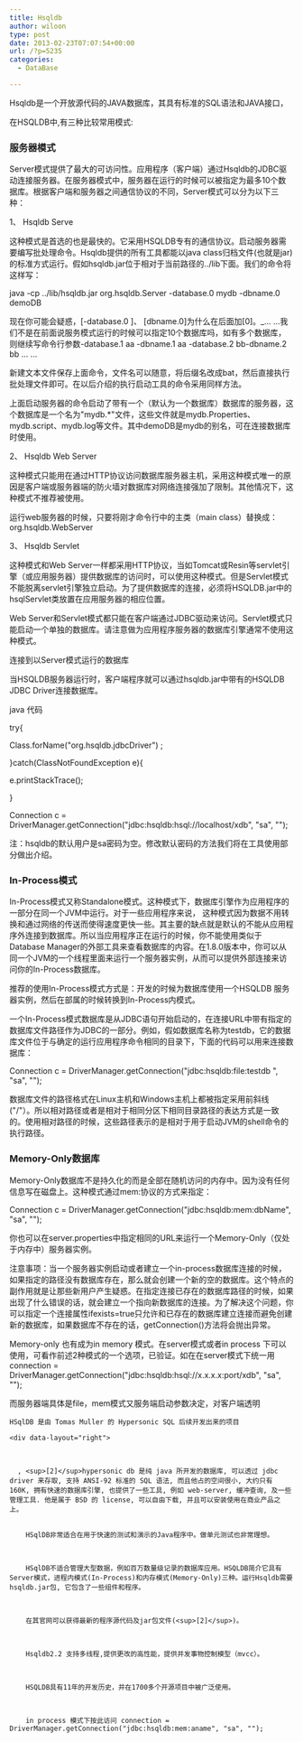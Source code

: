 ```yaml
---
title: Hsqldb
author: wiloon
type: post
date: 2013-02-23T07:07:54+00:00
url: /?p=5235
categories:
  - DataBase

---
```

Hsqldb是一个开放源代码的JAVA数据库，其具有标准的SQL语法和JAVA接口，

  在HSQLDB中,有三种比较常用模式:

### 服务器模式

  Server模式提供了最大的可访问性。应用程序（客户端）通过Hsqldb的JDBC驱动连接服务器。在服务器模式中，服务器在运行的时候可以被指定为最多10个数据库。根据客户端和服务器之间通信协议的不同，Server模式可以分为以下三种：


  1、 Hsqldb Serve


  这种模式是首选的也是最快的。它采用HSQLDB专有的通信协议。启动服务器需要编写批处理命令。Hsqldb提供的所有工具都能以java class归档文件(也就是jar)的标准方式运行。假如hsqldb.jar位于相对于当前路径的../lib下面。我们的命令将这样写：


  java -cp ../lib/hsqldb.jar org.hsqldb.Server -database.0 mydb -dbname.0 demoDB


  现在你可能会疑惑，[-database.0 ]、 [dbname.0]为什么在后面加[0]。_... ...我们不是在前面说服务模式运行的时候可以指定10个数据库吗，如有多个数据库，则继续写命令行参数-database.1 aa -dbname.1 aa -database.2 bb-dbname.2 bb ... ...


  新建文本文件保存上面命令，文件名可以随意，将后缀名改成bat，然后直接执行批处理文件即可。在以后介绍的执行启动工具的命令采用同样方法。


  上面启动服务器的命令启动了带有一个（默认为一个数据库）数据库的服务器，这个数据库是一个名为"mydb.*"文件，这些文件就是mydb.Properties、mydb.script、mydb.log等文件。其中demoDB是mydb的别名，可在连接数据库时使用。


  2、 Hsqldb Web Server


  这种模式只能用在通过HTTP协议访问数据库服务器主机，采用这种模式唯一的原因是客户端或服务器端的防火墙对数据库对网络连接强加了限制。其他情况下，这种模式不推荐被使用。


  运行web服务器的时候，只要将刚才命令行中的主类（main class）替换成：org.hsqldb.WebServer


  3、 Hsqldb Servlet


  这种模式和Web Server一样都采用HTTP协议，当如Tomcat或Resin等servlet引擎（或应用服务器）提供数据库的访问时，可以使用这种模式。但是Servlet模式不能脱离servlet引擎独立启动。为了提供数据库的连接，必须将HSQLDB.jar中的hsqlServlet类放置在应用服务器的相应位置。


  Web Server和Servlet模式都只能在客户端通过JDBC驱动来访问。Servlet模式只能启动一个单独的数据库。请注意做为应用程序服务器的数据库引擎通常不使用这种模式。


  连接到以Server模式运行的数据库


  当HSQLDB服务器运行时，客户端程序就可以通过hsqldb.jar中带有的HSQLDB JDBC Driver连接数据库。


  java 代码


  try{


  Class.forName("org.hsqldb.jdbcDriver") ;


  }catch(ClassNotFoundException e){


  e.printStackTrace();


  }


  Connection c = DriverManager.getConnection("jdbc:hsqldb:hsql://localhost/xdb", "sa", "");


  注：hsqldb的默认用户是sa密码为空。修改默认密码的方法我们将在工具使用部分做出介绍。

### In-Process模式

  In-Process模式又称Standalone模式。这种模式下，数据库引擎作为应用程序的一部分在同一个JVM中运行。对于一些应用程序来说， 这种模式因为数据不用转换和通过网络的传送而使得速度更快一些。其主要的缺点就是默认的不能从应用程序外连接到数据库。所以当应用程序正在运行的时候，你不能使用类似于Database Manager的外部工具来查看数据库的内容。在1.8.0版本中，你可以从同一个JVM的一个线程里面来运行一个服务器实例，从而可以提供外部连接来访问你的In-Process数据库。


  推荐的使用In-Process模式方式是：开发的时候为数据库使用一个HSQLDB 服务器实例，然后在部属的时候转换到In-Process内模式。


  一个In-Process模式数据库是从JDBC语句开始启动的，在连接URL中带有指定的数据库文件路径作为JDBC的一部分。例如，假如数据库名称为testdb，它的数据库文件位于与确定的运行应用程序命令相同的目录下，下面的代码可以用来连接数据库：


  Connection c = DriverManager.getConnection("jdbc:hsqldb:file:testdb ", "sa", "");


  数据库文件的路径格式在Linux主机和Windows主机上都被指定采用前斜线("/"）。所以相对路径或者是相对于相同分区下相同目录路径的表达方式是一致的。使用相对路径的时候，这些路径表示的是相对于用于启动JVM的shell命令的执行路径。

### Memory-Only数据库

  Memory-Only数据库不是持久化的而是全部在随机访问的内存中。因为没有任何信息写在磁盘上。这种模式通过mem:协议的方式来指定：


  Connection c = DriverManager.getConnection("jdbc:hsqldb:mem:dbName", "sa", "");


  你也可以在server.properties中指定相同的URL来运行一个Memory-Only（仅处于内存中）服务器实例。


  注意事项：当一个服务器实例启动或者建立一个in-process数据库连接的时候，如果指定的路径没有数据库存在，那么就会创建一个新的空的数据库。这个特点的副作用就是让那些新用户产生疑惑。在指定连接已存在的数据库路径的时候，如果出现了什么错误的话，就会建立一个指向新数据库的连接。为了解决这个问题，你可以指定一个连接属性ifexists=true只允许和已存在的数据库建立连接而避免创建新的数据库，如果数据库不存在的话，getConnection()方法将会抛出异常。


  Memory-only 也有成为in memory 模式。在server模式或者in process 下可以使用，可看作前述2种模式的一个选项，已验证。如在在server模式下统一用 connection = DriverManager.getConnection("jdbc:hsqldb:hsql://x.x.x.x:port/xdb", "sa", "");


  而服务器端具体是file，mem模式又服务端启动参数决定，对客户端透明 
  
  
    HSqlDB 是由 Tomas Muller 的 Hypersonic SQL 后续开发出来的项目 
    
    <div data-layout="right">
    
    
    
      , <sup>[2]</sup>hypersonic db 是纯 java 所开发的数据库, 可以透过 jdbc driver 来存取, 支持 ANSI-92 标准的 SQL 语法, 而且他占的空间很小, 大约只有 160K, 拥有快速的数据库引擎, 也提供了一些工具, 例如 web-server, 缓冲查询, 及一些管理工具. 他是属于 BSD 的 license, 可以自由下载, 并且可以安装使用在商业产品之上。 
      
      
        HSqlDB非常适合在用于快速的测试和演示的Java程序中。做单元测试也非常理想。
      
      
      
        HSqlDB不适合管理大型数据，例如百万数量级记录的数据库应用。HSQLDB简介它具有Server模式，进程内模式(In-Process)和内存模式(Memory-Only)三种。运行Hsqldb需要hsqldb.jar包, 它包含了一些组件和程序。
      
      
      
        在其官网可以获得最新的程序源代码及jar包文件(<sup>[2]</sup>)。
      
      
      
        Hsqldb2.2 支持多线程,提供更改的高性能，提供并发事物控制模型（mvcc）。
      
      
      
        HSQLDB具有11年的开发历史，并在1700多个开源项目中被广泛使用。
       
      
      
        in process 模式下按此访问 connection = DriverManager.getConnection("jdbc:hsqldb:mem:aname", "sa", "");
      